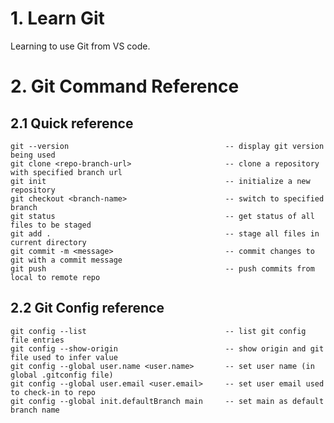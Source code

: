 # 1. Learn Git

Learning to use Git from VS code.

# 2. Git Command Reference

## 2.1 Quick reference
    git --version                                   -- display git version being used
    git clone <repo-branch-url>                     -- clone a repository with specified branch url
    git init                                        -- initialize a new repository
    git checkout <branch-name>                      -- switch to specified branch
    git status                                      -- get status of all files to be staged
    git add .                                       -- stage all files in current directory
    git commit -m <message>                         -- commit changes to git with a commit message
    git push                                        -- push commits from local to remote repo

## 2.2 Git Config reference
    git config --list                               -- list git config file entries
    git config --show-origin                        -- show origin and git file used to infer value
    git config --global user.name <user.name>       -- set user name (in global .gitconfig file)
    git config --global user.email <user.email>     -- set user email used to check-in to repo
    git config --global init.defaultBranch main     -- set main as default branch name
